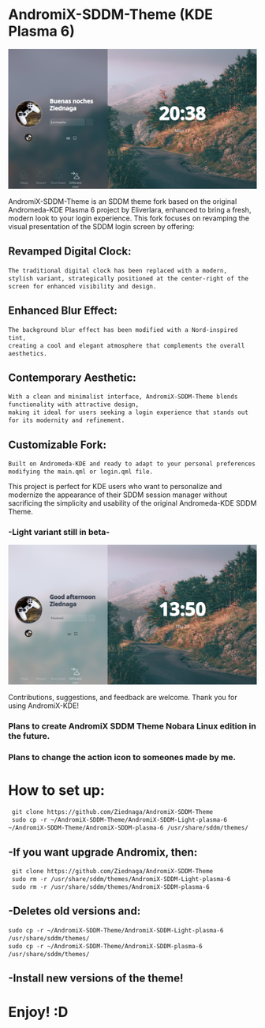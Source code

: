 # AndromiX-SDDM-Theme (KDE Plasma 6)

  ![Dark Nord theme](AndromiX-SDDM-plasma-6/preview.png)

AndromiX-SDDM-Theme is an SDDM theme fork based on the original Andromeda-KDE Plasma 6 project by Eliverlara, enhanced to bring a fresh, modern look to your login experience. This fork focuses on revamping the visual presentation of the SDDM login screen by offering:

## Revamped Digital Clock:
    
    The traditional digital clock has been replaced with a modern, 
    stylish variant, strategically positioned at the center-right of the screen for enhanced visibility and design.

## Enhanced Blur Effect:
    
    The background blur effect has been modified with a Nord-inspired tint, 
    creating a cool and elegant atmosphere that complements the overall aesthetics.

## Contemporary Aesthetic:
    
    With a clean and minimalist interface, AndromiX-SDDM-Theme blends functionality with attractive design, 
    making it ideal for users seeking a login experience that stands out for its modernity and refinement.

## Customizable Fork: 
    
    Built on Andromeda-KDE and ready to adapt to your personal preferences 
    modifying the main.qml or login.qml file.

This project is perfect for KDE users who want to personalize and modernize the appearance of their SDDM session manager without sacrificing the simplicity and usability of the original Andromeda-KDE SDDM Theme.

 
### -Light variant still in beta-

  ![Light Nord theme](AndromiX-SDDM-Light-plasma-6/preview.png)
 

Contributions, suggestions, and feedback are welcome. Thank you for using AndromiX-KDE!

### Plans to create AndromiX SDDM Theme Nobara Linux edition in the future.
### Plans to change the action icon to someones made by me.

# How to set up:

     git clone https://github.com/Ziednaga/AndromiX-SDDM-Theme
     sudo cp -r ~/AndromiX-SDDM-Theme/AndromiX-SDDM-Light-plasma-6 ~/AndromiX-SDDM-Theme/AndromiX-SDDM-plasma-6 /usr/share/sddm/themes/

## -If you want upgrade Andromix, then: 

     git clone https://github.com/Ziednaga/AndromiX-SDDM-Theme
     sudo rm -r /usr/share/sddm/themes/AndromiX-SDDM-Light-plasma-6
     sudo rm -r /usr/share/sddm/themes/AndromiX-SDDM-plasma-6

## -Deletes old versions and:

    sudo cp -r ~/AndromiX-SDDM-Theme/AndromiX-SDDM-Light-plasma-6 /usr/share/sddm/themes/
    sudo cp -r ~/AndromiX-SDDM-Theme/AndromiX-SDDM-plasma-6 /usr/share/sddm/themes/

## -Install new versions of the theme! 

# Enjoy! :D




